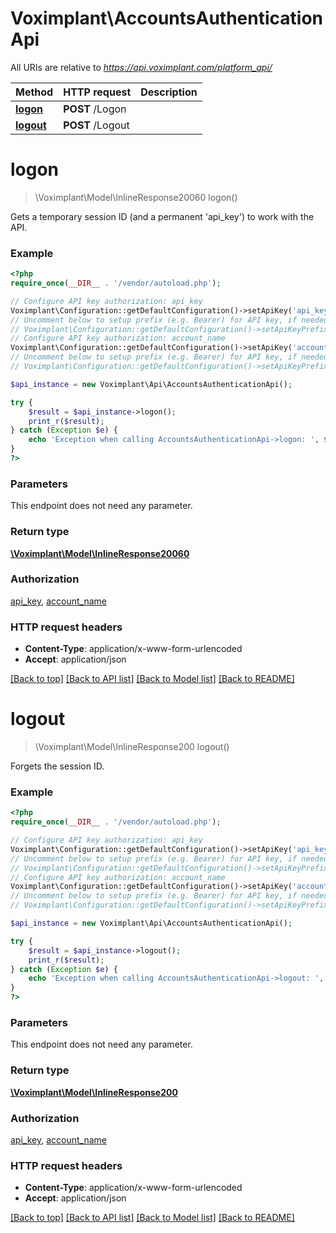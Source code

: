 # Voximplant\AccountsAuthenticationApi

All URIs are relative to *https://api.voximplant.com/platform_api/*

Method | HTTP request | Description
------------- | ------------- | -------------
[**logon**](AccountsAuthenticationApi.md#logon) | **POST** /Logon | 
[**logout**](AccountsAuthenticationApi.md#logout) | **POST** /Logout | 


# **logon**
> \Voximplant\Model\InlineResponse20060 logon()



Gets a temporary session ID (and a permanent 'api_key') to work with the API.

### Example
```php
<?php
require_once(__DIR__ . '/vendor/autoload.php');

// Configure API key authorization: api_key
Voximplant\Configuration::getDefaultConfiguration()->setApiKey('api_key', 'YOUR_API_KEY');
// Uncomment below to setup prefix (e.g. Bearer) for API key, if needed
// Voximplant\Configuration::getDefaultConfiguration()->setApiKeyPrefix('api_key', 'Bearer');
// Configure API key authorization: account_name
Voximplant\Configuration::getDefaultConfiguration()->setApiKey('account_name', 'YOUR_API_KEY');
// Uncomment below to setup prefix (e.g. Bearer) for API key, if needed
// Voximplant\Configuration::getDefaultConfiguration()->setApiKeyPrefix('account_name', 'Bearer');

$api_instance = new Voximplant\Api\AccountsAuthenticationApi();

try {
    $result = $api_instance->logon();
    print_r($result);
} catch (Exception $e) {
    echo 'Exception when calling AccountsAuthenticationApi->logon: ', $e->getMessage(), PHP_EOL;
}
?>
```

### Parameters
This endpoint does not need any parameter.

### Return type

[**\Voximplant\Model\InlineResponse20060**](../Model/InlineResponse20060.md)

### Authorization

[api_key](../../README.md#api_key), [account_name](../../README.md#account_name)

### HTTP request headers

 - **Content-Type**: application/x-www-form-urlencoded
 - **Accept**: application/json

[[Back to top]](#) [[Back to API list]](../../README.md#documentation-for-api-endpoints) [[Back to Model list]](../../README.md#documentation-for-models) [[Back to README]](../../README.md)

# **logout**
> \Voximplant\Model\InlineResponse200 logout()



Forgets the session ID.

### Example
```php
<?php
require_once(__DIR__ . '/vendor/autoload.php');

// Configure API key authorization: api_key
Voximplant\Configuration::getDefaultConfiguration()->setApiKey('api_key', 'YOUR_API_KEY');
// Uncomment below to setup prefix (e.g. Bearer) for API key, if needed
// Voximplant\Configuration::getDefaultConfiguration()->setApiKeyPrefix('api_key', 'Bearer');
// Configure API key authorization: account_name
Voximplant\Configuration::getDefaultConfiguration()->setApiKey('account_name', 'YOUR_API_KEY');
// Uncomment below to setup prefix (e.g. Bearer) for API key, if needed
// Voximplant\Configuration::getDefaultConfiguration()->setApiKeyPrefix('account_name', 'Bearer');

$api_instance = new Voximplant\Api\AccountsAuthenticationApi();

try {
    $result = $api_instance->logout();
    print_r($result);
} catch (Exception $e) {
    echo 'Exception when calling AccountsAuthenticationApi->logout: ', $e->getMessage(), PHP_EOL;
}
?>
```

### Parameters
This endpoint does not need any parameter.

### Return type

[**\Voximplant\Model\InlineResponse200**](../Model/InlineResponse200.md)

### Authorization

[api_key](../../README.md#api_key), [account_name](../../README.md#account_name)

### HTTP request headers

 - **Content-Type**: application/x-www-form-urlencoded
 - **Accept**: application/json

[[Back to top]](#) [[Back to API list]](../../README.md#documentation-for-api-endpoints) [[Back to Model list]](../../README.md#documentation-for-models) [[Back to README]](../../README.md)

